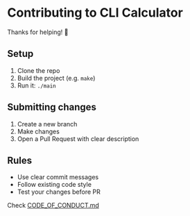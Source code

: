 # Contributing to CLI Calculator

Thanks for helping! 🙌

## Setup

1. Clone the repo
2. Build the project (e.g. `make`)
3. Run it: `./main`

## Submitting changes

1. Create a new branch
2. Make changes
3. Open a Pull Request with clear description

## Rules

- Use clear commit messages
- Follow existing code style
- Test your changes before PR

Check [CODE_OF_CONDUCT.md](./CODE_OF_CONDUCT.md)

